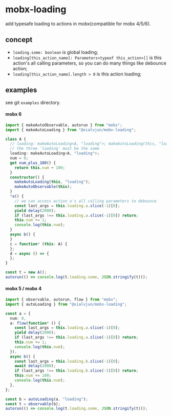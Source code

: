 # mobx-loading

add typesafe loading to actions in mobx(compatible for mobx 4/5/6).

## concept
- `loading.some: boolean` is global loading;
- `loading[this_action_name]: Parameters<typeof this_action>[]` is this action's all calling parameters, so you can do many things like debounce action;
- `loading[this_action_name].length > 0` is this action loading;

## examples
see git `examples` directory.

#### mobx 6
```ts
import { makeAutoObservable, autorun } from "mobx";
import { makeAutoLoading } from "@xialvjun/mobx-loading";

class A {
  // loading: makeAutoLoading<A, "loading">; makeAutoLoading(this, "loading"); 
  // the three 'loading' must be the same
  loading: makeAutoLoading<A, "loading">;
  num = 0;
  get num_plus_100() {
    return this.num + 100;
  }
  constructor() {
    makeAutoLoading(this, "loading");
    makeAutoObservable(this);
  }
  *a() {
    // we can access action a's all calling parameters to debounce
    const last_args = this.loading.a.slice(-1)[0];
    yield delay(2000);
    if (last_args !== this.loading.a.slice(-1)[0]) return;
    this.num += 1;
    console.log(this.num);
  }
  async b() {
  }
  c = function* (this: A) {
  };
  d = async () => {
  };
}

const t = new A();
autorun(() => console.log(t.loading.some, JSON.stringify(t)));
```

#### mobx 5 / mobx 4
```ts
import { observable, autorun, flow } from "mobx";
import { autoLoading } from "@xialvjun/mobx-loading";

const a = {
  num: 0,
  a: flow(function* () {
    const last_args = this.loading.a.slice(-1)[0];
    yield delay(2000);
    if (last_args !== this.loading.a.slice(-1)[0]) return;
    this.num += 1;
    console.log(this.num);
  }),
  async b() {
    const last_args = this.loading.b.slice(-1)[0];
    await delay(2000);
    if (last_args !== this.loading.b.slice(-1)[0]) return;
    this.num += 100;
    console.log(this.num);
  },
};

const b = autoLoading(a, "loading");
const t = observable(b);
autorun(() => console.log(t.loading.some, JSON.stringify(t)));
```
